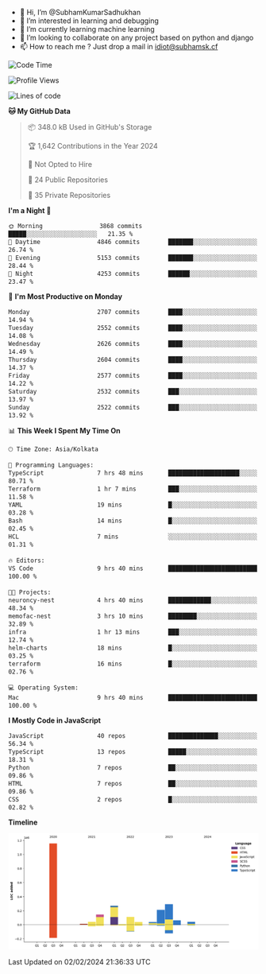 - 👋 Hi, I’m @SubhamKumarSadhukhan
- 👀 I’m interested in learning and debugging
- 🌱 I’m currently learning machine learning
- 💞️ I’m looking to collaborate on any project based on python and django
- 📫 How to reach me ?
      Just drop a mail in idiot@subhamsk.cf

<!---
SubhamKumarSadhukhan/SubhamKumarSadhukhan is a ✨ special ✨ repository because its `README.md` (this file) appears on your GitHub profile.
You can click the Preview link to take a look at your changes.
--->


<!--START_SECTION:waka-->
![Code Time](http://img.shields.io/badge/Code%20Time-1%2C925%20hrs%2040%20mins-blue)

![Profile Views](http://img.shields.io/badge/Profile%20Views-0-blue)

![Lines of code](https://img.shields.io/badge/From%20Hello%20World%20I%27ve%20Written-2.4%20million%20lines%20of%20code-blue)

**🐱 My GitHub Data** 

> 📦 348.0 kB Used in GitHub's Storage 
 > 
> 🏆 1,642 Contributions in the Year 2024
 > 
> 🚫 Not Opted to Hire
 > 
> 📜 24 Public Repositories 
 > 
> 🔑 35 Private Repositories 
 > 
**I'm a Night 🦉** 

```text
🌞 Morning                3868 commits        █████░░░░░░░░░░░░░░░░░░░░   21.35 % 
🌆 Daytime                4846 commits        ███████░░░░░░░░░░░░░░░░░░   26.74 % 
🌃 Evening                5153 commits        ███████░░░░░░░░░░░░░░░░░░   28.44 % 
🌙 Night                  4253 commits        ██████░░░░░░░░░░░░░░░░░░░   23.47 % 
```
📅 **I'm Most Productive on Monday** 

```text
Monday                   2707 commits        ████░░░░░░░░░░░░░░░░░░░░░   14.94 % 
Tuesday                  2552 commits        ████░░░░░░░░░░░░░░░░░░░░░   14.08 % 
Wednesday                2626 commits        ████░░░░░░░░░░░░░░░░░░░░░   14.49 % 
Thursday                 2604 commits        ████░░░░░░░░░░░░░░░░░░░░░   14.37 % 
Friday                   2577 commits        ████░░░░░░░░░░░░░░░░░░░░░   14.22 % 
Saturday                 2532 commits        ███░░░░░░░░░░░░░░░░░░░░░░   13.97 % 
Sunday                   2522 commits        ███░░░░░░░░░░░░░░░░░░░░░░   13.92 % 
```


📊 **This Week I Spent My Time On** 

```text
🕑︎ Time Zone: Asia/Kolkata

💬 Programming Languages: 
TypeScript               7 hrs 48 mins       ████████████████████░░░░░   80.71 % 
Terraform                1 hr 7 mins         ███░░░░░░░░░░░░░░░░░░░░░░   11.58 % 
YAML                     19 mins             █░░░░░░░░░░░░░░░░░░░░░░░░   03.28 % 
Bash                     14 mins             █░░░░░░░░░░░░░░░░░░░░░░░░   02.45 % 
HCL                      7 mins              ░░░░░░░░░░░░░░░░░░░░░░░░░   01.31 % 

🔥 Editors: 
VS Code                  9 hrs 40 mins       █████████████████████████   100.00 % 

🐱‍💻 Projects: 
neuroncy-nest            4 hrs 40 mins       ████████████░░░░░░░░░░░░░   48.34 % 
memofac-nest             3 hrs 10 mins       ████████░░░░░░░░░░░░░░░░░   32.89 % 
infra                    1 hr 13 mins        ███░░░░░░░░░░░░░░░░░░░░░░   12.74 % 
helm-charts              18 mins             █░░░░░░░░░░░░░░░░░░░░░░░░   03.25 % 
terraform                16 mins             █░░░░░░░░░░░░░░░░░░░░░░░░   02.76 % 

💻 Operating System: 
Mac                      9 hrs 40 mins       █████████████████████████   100.00 % 
```

**I Mostly Code in JavaScript** 

```text
JavaScript               40 repos            ██████████████░░░░░░░░░░░   56.34 % 
TypeScript               13 repos            █████░░░░░░░░░░░░░░░░░░░░   18.31 % 
Python                   7 repos             ██░░░░░░░░░░░░░░░░░░░░░░░   09.86 % 
HTML                     7 repos             ██░░░░░░░░░░░░░░░░░░░░░░░   09.86 % 
CSS                      2 repos             █░░░░░░░░░░░░░░░░░░░░░░░░   02.82 % 
```



**Timeline**

![Lines of Code chart](https://raw.githubusercontent.com/SubhamKumarSadhukhan/SubhamKumarSadhukhan/main/assets/bar_graph.png)


 Last Updated on 02/02/2024 21:36:33 UTC
<!--END_SECTION:waka-->
